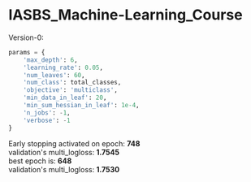 # IASBS_Machine-Learning_Course

Version-0:<br>
```python
params = {
    'max_depth': 6,         
    'learning_rate': 0.05,
    'num_leaves': 60,        
    'num_class': total_classes,
    'objective': 'multiclass',
    'min_data_in_leaf': 20,
    'min_sum_hessian_in_leaf': 1e-4,
    'n_jobs': -1,
    'verbose': -1             
}
```


Early stopping activated on epoch: <b>748</b><br>
validation's multi_logloss: <b>1.7545</b><br>
best epoch is: <b>648</b><br>
validation's multi_logloss: <b>1.7530</b><br>
